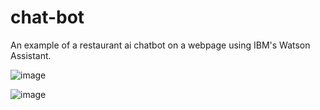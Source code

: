 # chat-bot
An example of a restaurant ai chatbot on a webpage using IBM's Watson Assistant.

![image](https://github.com/Kshitijk14/chat-bot/assets/98537053/759f59d9-6045-41d2-a036-330a59afb6a0)

![image](https://github.com/Kshitijk14/chat-bot/assets/98537053/a7ba3607-26d9-410f-8730-a74e3dc2116f)

